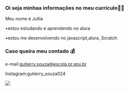 ### Oi seja minhaa informações no meu currículo🌷🌷

Meu nome é Jullia

•estou estudando e aprendendo no alura

•estou me desenvolvendo no javascript,alura, Scratch 

### Caso queira meu contado 💰

e-mail:gutierry.souza@escola.pr.gov.br

Instagram:gutierry_souza024


![](https://media.giphy.com/media/LmNwrBhejkK9EFP504/giphy.gif)
